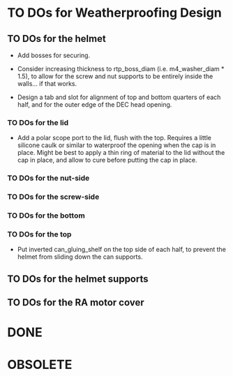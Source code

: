 # TO DOs for Weatherproofing Design

## TO DOs for the helmet

*  Add bosses for securing.

*  Consider increasing thickness to rtp_boss_diam (i.e. m4_washer_diam * 1.5),
   to allow for the screw and nut supports to be entirely inside the walls...
   if that works.

*  Design a tab and slot for alignment of top and bottom quarters of each half,
   and for the outer edge of the DEC head opening.

### TO DOs for the lid

*  Add a polar scope port to the lid, flush with the top. Requires a little
   silicone caulk or similar to waterproof the opening when the cap is in place.
   Might be best to apply a thin ring of material to the lid without the cap
   in place, and allow to cure before putting the cap in place.

### TO DOs for the nut-side

### TO DOs for the screw-side

### TO DOs for the bottom

### TO DOs for the top

*  Put inverted can_gluing_shelf on the top side of each half, to prevent the
   helmet from sliding down the can supports.

## TO DOs for the helmet supports

## TO DOs for the RA motor cover

# DONE

# OBSOLETE
